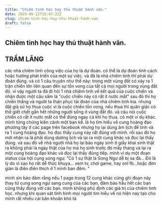 ```yaml
---
title: "Chiêm tinh học hay thủ thuật hành văn."
date: 2025-06-12T15:47:22Z
slug: chiem-tinh-hoc-hay-thu-thuat-hanh-van
draft: false
---
```


## Chiêm tinh học hay thủ thuật hành văn.

## TRẦM LÃNG

các nhà chiêm tinh công việc của họ là dự đoán. có thể là dự đoán tính cách hoặc hướng phát triển của một sự việc. và đã là nhà chiêm tinh thì phải dự đoán đúng. và có 1 câu truyện như thế này:
   trong một vùng đất có xảy ra 1 trận chiến lớn liên quan đến sự tồn vong của tất cả mọi người trong vùng đất đó. vì vậy người ta đã đi hỏi 1 nhà chiêm tinh về kết quả của cuộc chiến và nhận được một câu sấm là "cuộc chiến này có rất ít nước mắt"
  sau đó thì họ chiến thắng và người ta thán phục tài đoán của nhà chiêm tinh kia. nhưng đặt giả sử họ thua cuộc vì là cuộc chiến tồn vong. nếu thua thì quân giặc có thể giết chết gần hết những người sống ở vùng đất đó. và câu nói cuộc chiến có rất ít nước mắt có thể đúng ngay cả khi họ thua.
   có một ví dụ khác. mình từng chứng kiến cảnh một bạn kể. là họ tìm hiểu về cung hoàng đạo phương tây ở các page trên facebook nhưng họ lại dùng âm lịch để tính và ra 1 cung hoàng đạo. họ đọc thấy cung này rất đúng với mình. rồi sau đó họ mới nhận ra là phải dùng dương lịch và lại ra một cung khác và đọc lại thấy đúng. và sau đó về nhà người nhà họ lại bảo ngày sinh ở giấy khai sinh thật ra không phải là ngày thật của họ mà họ sinh trước đó mấy tháng và lại ra một cung hoàng đạo khác và đọc lại thấy đúng tiếp. 
   mình ví dụ một đoạn status của hội cung song ngư:
   "Có 1 sự thật là Song Ngư dễ bị sa đà...
Đó là lý do vì sao họ rất dễ thức khuya...
xem tv, chơi game, hay onl fb...hoặc đơn giản là điên điên thích ở 1 mình ban đêm. "
 
 
   mình xin bảo đảm rằng nếu 1 page trong 12 cung khác cũng ghi đoạn này thay từ cung song ngư sang cung của các bạn, đảm bảo hầu hết các bạn cũng thấy đúng với các bạn. 
  mình không phủ định các giá trị của chiêm tinh học. nhưng khi quan sát tình hình mọi người tìm hiểu về nó hiện nay tạo cho mình rất nhiều cái băn khoăn khó tả
